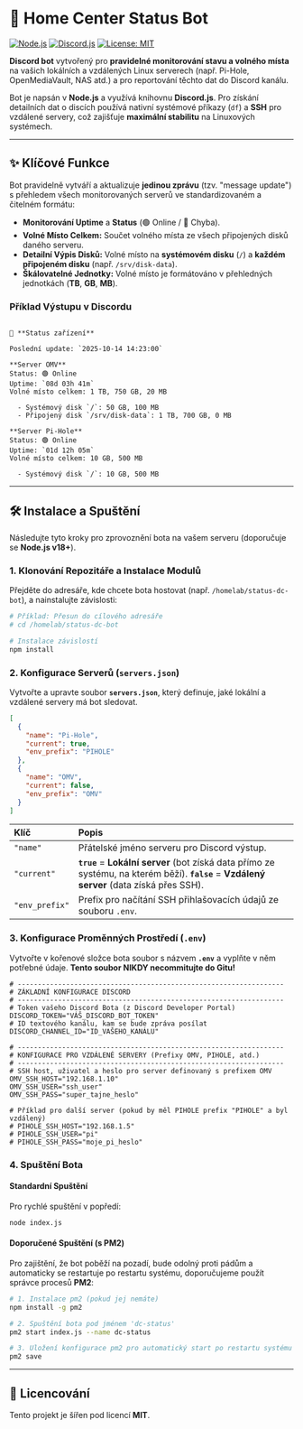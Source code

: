 # 📡 Home Center Status Bot

[![Node.js](https://img.shields.io/badge/Node.js-v18+-339933?logo=nodedotjs&logoColor=white)](https://nodejs.org/)
[![Discord.js](https://img.shields.io/badge/Discord.js-Latest-5865F2?logo=discord&logoColor=white)](https://discord.js.org/)
[![License: MIT](https://img.shields.io/badge/License-MIT-yellow.svg)](https://opensource.org/licenses/MIT)

**Discord bot** vytvořený pro **pravidelné monitorování stavu a volného místa** na vašich lokálních a vzdálených Linux serverech (např. Pi-Hole, OpenMediaVault, NAS atd.) a pro reportování těchto dat do Discord kanálu.

Bot je napsán v **Node.js** a využívá knihovnu **Discord.js**. Pro získání detailních dat o discích používá nativní systémové příkazy (`df`) a **SSH** pro vzdálené servery, což zajišťuje **maximální stabilitu** na Linuxových systémech.

---

## ✨ Klíčové Funkce

Bot pravidelně vytváří a aktualizuje **jedinou zprávu** (tzv. "message update") s přehledem všech monitorovaných serverů ve standardizovaném a čitelném formátu:

* **Monitorování Uptime** a **Status** (🟢 Online / 🔴 Chyba).
* **Volné Místo Celkem:** Součet volného místa ze všech připojených disků daného serveru.
* **Detailní Výpis Disků:** Volné místo na **systémovém disku** (`/`) a **každém připojeném disku** (např. `/srv/disk-data`).
* **Škálovatelné Jednotky:** Volné místo je formátováno v přehledných jednotkách (**TB**, **GB**, **MB**).

### Příklad Výstupu v Discordu

```

📡 **Status zařízení**

Poslední update: `2025-10-14 14:23:00`

**Server OMV**
Status: 🟢 Online
Uptime: `08d 03h 41m`
Volné místo celkem: 1 TB, 750 GB, 20 MB

  - Systémový disk `/`: 50 GB, 100 MB
  - Připojený disk `/srv/disk-data`: 1 TB, 700 GB, 0 MB

**Server Pi-Hole**
Status: 🟢 Online
Uptime: `01d 12h 05m`
Volné místo celkem: 10 GB, 500 MB

  - Systémový disk `/`: 10 GB, 500 MB

````

---

## 🛠️ Instalace a Spuštění

Následujte tyto kroky pro zprovoznění bota na vašem serveru (doporučuje se **Node.js v18+**).

### 1. Klonování Repozitáře a Instalace Modulů

Přejděte do adresáře, kde chcete bota hostovat (např. `/homelab/status-dc-bot`), a nainstalujte závislosti:

```bash
# Příklad: Přesun do cílového adresáře
# cd /homelab/status-dc-bot

# Instalace závislostí
npm install
```

### 2. Konfigurace Serverů (`servers.json`)

Vytvořte a upravte soubor **`servers.json`**, který definuje, jaké lokální a vzdálené servery má bot sledovat.

```json
[
  {
    "name": "Pi-Hole",
    "current": true,
    "env_prefix": "PIHOLE" 
  },
  {
    "name": "OMV",
    "current": false,
    "env_prefix": "OMV" 
  }
]
```

| Klíč | Popis |
| :--- | :--- |
| `"name"` | Přátelské jméno serveru pro Discord výstup. |
| `"current"` | **`true`** = **Lokální server** (bot získá data přímo ze systému, na kterém běží). **`false`** = **Vzdálený server** (data získá přes SSH). |
| `"env_prefix"`| Prefix pro načítání SSH přihlašovacích údajů ze souboru `.env`. |

### 3. Konfigurace Proměnných Prostředí (`.env`)

Vytvořte v kořenové složce bota soubor s názvem **`.env`** a vyplňte v něm potřebné údaje. **Tento soubor NIKDY necommitujte do Gitu!**

```dotenv
# ------------------------------------------------------------------
# ZÁKLADNÍ KONFIGURACE DISCORD
# ------------------------------------------------------------------
# Token vašeho Discord Bota (z Discord Developer Portal)
DISCORD_TOKEN="VÁŠ_DISCORD_BOT_TOKEN"
# ID textového kanálu, kam se bude zpráva posílat
DISCORD_CHANNEL_ID="ID_VAŠEHO_KANÁLU"

# ------------------------------------------------------------------
# KONFIGURACE PRO VZDÁLENÉ SERVERY (Prefixy OMV, PIHOLE, atd.)
# ------------------------------------------------------------------
# SSH host, uživatel a heslo pro server definovaný s prefixem OMV
OMV_SSH_HOST="192.168.1.10"
OMV_SSH_USER="ssh_user"
OMV_SSH_PASS="super_tajne_heslo"

# Příklad pro další server (pokud by měl PIHOLE prefix "PIHOLE" a byl vzdálený)
# PIHOLE_SSH_HOST="192.168.1.5"
# PIHOLE_SSH_USER="pi"
# PIHOLE_SSH_PASS="moje_pi_heslo"
```

### 4. Spuštění Bota

#### Standardní Spuštění

Pro rychlé spuštění v popředí:

```bash
node index.js
```

#### Doporučené Spuštění (s PM2)

Pro zajištění, že bot poběží na pozadí, bude odolný proti pádům a automaticky se restartuje po restartu systému, doporučujeme použít správce procesů **PM2**:

```bash
# 1. Instalace pm2 (pokud jej nemáte)
npm install -g pm2

# 2. Spuštění bota pod jménem 'dc-status'
pm2 start index.js --name dc-status

# 3. Uložení konfigurace pm2 pro automatický start po restartu systému
pm2 save
```

---

## 📄 Licencování
Tento projekt je šířen pod licencí **MIT**.